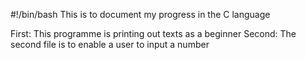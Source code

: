 #!/bin/bash
This is to document my progress in the C language

First: This programme is printing out texts as a beginner
Second: The second file is to enable a user to input a number  
